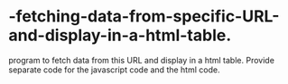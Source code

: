 # -fetching-data-from-specific-URL-and-display-in-a-html-table.
 program to fetch data from this URL and display in a html table. Provide separate code for the javascript code and the html code. 
